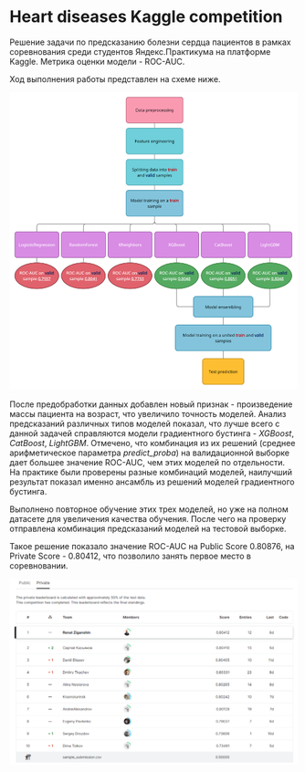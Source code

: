 # Heart diseases Kaggle competition

Решение задачи по предсказанию болезни сердца пациентов в рамках соревнования среди студентов Яндекс.Практикума на платформе Kaggle. Метрика оценки модели - ROC-AUC.

Ход выполнения работы представлен на схеме ниже.

![alt text](https://github.com/RenatZiganshin/Heart-diseases-Kaggle/blob/main/Screenshots/workspace.png)

После предобработки данных добавлен новый признак - произведение массы пациента на возраст, что увеличило точность моделей.
Анализ предсказаний различных типов моделей показал, что лучше всего с данной задачей справляются модели градиентного бустинга - *XGBoost*, *CatBoost*, *LightGBM*. Отмечено, что комбинация из их решений (среднее арифметическое параметра *predict_proba*) на валидационной выборке дает большее значение ROC-AUC, чем этих моделей по отдельности. На практике были проверены разные комбинаций моделей, наилучший результат показал именно ансамбль из решений моделей градиентного бустинга.

Выполнено повторное обучение этих трех моделей, но уже на полном датасете для увеличения качества обучения. После чего на проверку отправлена комбинация предсказаний моделей на тестовой выборке.

Такое решение показало значение ROC-AUC на Public Score 0.80876, на Private Score - 0.80412, что позволило занять первое место в соревновании.

![alt text](https://github.com/RenatZiganshin/Heart-diseases-Kaggle/blob/main/Screenshots/leadreboard.png)
